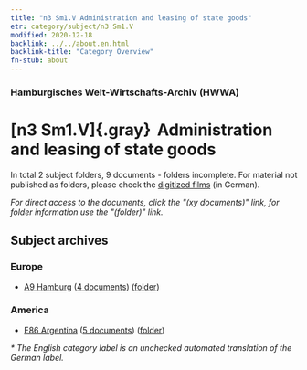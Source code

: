 ```yaml
---
title: "n3 Sm1.V Administration and leasing of state goods"
etr: category/subject/n3 Sm1.V
modified: 2020-12-18
backlink: ../../about.en.html
backlink-title: "Category Overview"
fn-stub: about
---
```


### Hamburgisches Welt-Wirtschafts-Archiv (HWWA)
# [n3 Sm1.V]{.gray}&#8201; Administration and leasing of state goods&#160; 





In total 2 subject folders, 9 documents - folders incomplete.
For material not published as folders, please check the [digitized films](/film/h1_sh) (in German).

_For direct access to the documents, click the "(xy documents)" link, for folder information use the "(folder)" link._

## Subject archives



### Europe

- [A9 Hamburg](../../../geo/about.en.html#A9) (<a href="https://dfg-viewer.de/show/?tx_dlf[id]=https://pm20.zbw.eu/mets/sh/1409xx/140905/1450xx/145032/public.mets.en.xml" target="_blank">4 documents</a>) ([folder](http://purl.org/pressemappe20/folder/sh/140905,145032))

### America

- [E86 Argentina](../../../geo/about.en.html#E86) (<a href="https://dfg-viewer.de/show/?tx_dlf[id]=https://pm20.zbw.eu/mets/sh/1416xx/141692/1450xx/145032/public.mets.en.xml" target="_blank">5 documents</a>) ([folder](http://purl.org/pressemappe20/folder/sh/141692,145032))


_* The English category label is an unchecked automated translation of the German label._

